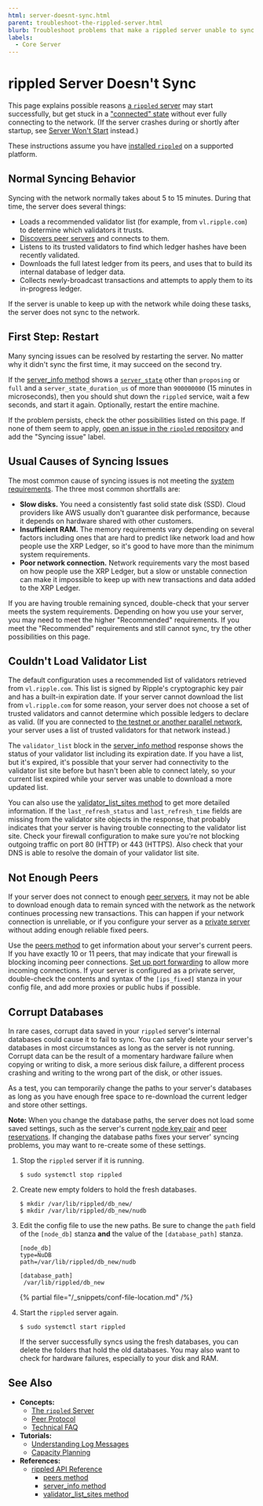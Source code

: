 ```yaml
---
html: server-doesnt-sync.html
parent: troubleshoot-the-rippled-server.html
blurb: Troubleshoot problems that make a rippled server unable to sync with the rest of the XRP Ledger.
labels:
  - Core Server
---
```

# rippled Server Doesn't Sync

This page explains possible reasons [a `rippled` server](../../concepts/networks-and-servers/index.md) may start successfully, but get stuck in a ["connected" state](../../references/http-websocket-apis/api-conventions/rippled-server-states.md) without ever fully connecting to the network. (If the server crashes during or shortly after startup, see [Server Won't Start](server-wont-start.md) instead.)

These instructions assume you have [installed `rippled`](../installation/index.md) on a supported platform.


## Normal Syncing Behavior

Syncing with the network normally takes about 5 to 15 minutes. During that time, the server does several things:

- Loads a recommended validator list (for example, from `vl.ripple.com`) to determine which validators it trusts.
- [Discovers peer servers](../../concepts/networks-and-servers/peer-protocol.md#peer-discovery) and connects to them.
- Listens to its trusted validators to find which ledger hashes have been recently validated.
- Downloads the full latest ledger from its peers, and uses that to build its internal database of ledger data.
- Collects newly-broadcast transactions and attempts to apply them to its in-progress ledger.

If the server is unable to keep up with the network while doing these tasks, the server does not sync to the network.


## First Step: Restart

Many syncing issues can be resolved by restarting the server. No matter why it didn't sync the first time, it may succeed on the second try.

If the [server_info method](../../references/http-websocket-apis/public-api-methods/server-info-methods/server_info.md) shows a [`server_state`](../../references/http-websocket-apis/api-conventions/rippled-server-states.md) other than `proposing` or `full` and a `server_state_duration_us` of more than `900000000` (15 minutes in microseconds), then you should shut down the `rippled` service, wait a few seconds, and start it again. Optionally, restart the entire machine.

If the problem persists, check the other possibilities listed on this page. If none of them seem to apply, [open an issue in the `rippled` repository](https://github.com/XRPLF/rippled/issues) and add the "Syncing issue" label.


## Usual Causes of Syncing Issues

The most common cause of syncing issues is not meeting the [system requirements](../installation/system-requirements.md). The three most common shortfalls are:

- **Slow disks.** You need a consistently fast solid state disk (SSD). Cloud providers like AWS usually don't guarantee disk performance, because it depends on hardware shared with other customers.
- **Insufficient RAM.** The memory requirements vary depending on several factors including ones that are hard to predict like network load and how people use the XRP Ledger, so it's good to have more than the minimum system requirements.
- **Poor network connection.** Network requirements vary the most based on how people use the XRP Ledger, but a slow or unstable connection can make it impossible to keep up with new transactions and data added to the XRP Ledger.

If you are having trouble remaining synced, double-check that your server meets the system requirements. Depending on how you use your server, you may need to meet the higher "Recommended" requirements. If you meet the "Recommended" requirements and still cannot sync, try the other possibilities on this page.


## Couldn't Load Validator List

The default configuration uses a recommended list of validators retrieved from `vl.ripple.com`. This list is signed by Ripple's cryptographic key pair and has a built-in expiration date. If your server cannot download the list from `vl.ripple.com` for some reason, your server does not choose a set of trusted validators and cannot determine which possible ledgers to declare as valid. (If you are connected to [the testnet or another parallel network](../../concepts/networks-and-servers/parallel-networks.md), your server uses a list of trusted validators for that network instead.)

The `validator_list` block in the [server_info method](../../references/http-websocket-apis/public-api-methods/server-info-methods/server_info.md) response shows the status of your validator list including its expiration date. If you have a list, but it's expired, it's possible that your server had connectivity to the validator list site before but hasn't been able to connect lately, so your current list expired while your server was unable to download a more updated list.

You can also use the [validator_list_sites method](../../references/http-websocket-apis/admin-api-methods/status-and-debugging-methods/validator_list_sites.md) to get more detailed information. If the `last_refresh_status` and `last_refresh_time` fields are missing from the validator site objects in the response, that probably indicates that your server is having trouble connecting to the validator list site. Check your firewall configuration to make sure you're not blocking outgoing traffic on port 80 (HTTP) or 443 (HTTPS). Also check that your DNS is able to resolve the domain of your validator list site.

<!-- TODO: create a tutorial for how to sideload a validator list from file and link it here -->


## Not Enough Peers

If your server does not connect to enough [peer servers](../../concepts/networks-and-servers/peer-protocol.md), it may not be able to download enough data to remain synced with the network as the network continues processing new transactions. This can happen if your network connection is unreliable, or if you configure your server as a [private server](../../concepts/networks-and-servers/peer-protocol.md#private-peers) without adding enough reliable fixed peers.

Use the [peers method](../../references/http-websocket-apis/admin-api-methods/peer-management-methods/peers.md) to get information about your server's current peers. If you have exactly 10 or 11 peers, that may indicate that your firewall is blocking incoming peer connections. [Set up port forwarding](../configuration/peering/forward-ports-for-peering.md) to allow more incoming connections. If your server is configured as a private server, double-check the contents and syntax of the `[ips_fixed]` stanza in your config file, and add more proxies or public hubs if possible.


## Corrupt Databases

In rare cases, corrupt data saved in your `rippled` server's internal databases could cause it to fail to sync. You can safely delete your server's databases in most circumstances as long as the server is not running. Corrupt data can be the result of a momentary hardware failure when copying or writing to disk, a more serious disk failure, a different process crashing and writing to the wrong part of the disk, or other issues.

As a test, you can temporarily change the paths to your server's databases as long as you have enough free space to re-download the current ledger and store other settings.

**Note:** When you change the database paths, the server does not load some saved settings, such as the server's current [node key pair](../../concepts/networks-and-servers/peer-protocol.md#node-key-pair) and [peer reservations](../../concepts/networks-and-servers/peer-protocol.md#fixed-peers-and-peer-reservations). If changing the database paths fixes your server' syncing problems, you may want to re-create some of these settings.

1. Stop the `rippled` server if it is running.

    ```
    $ sudo systemctl stop rippled
    ```

2. Create new empty folders to hold the fresh databases.

    ```
    $ mkdir /var/lib/rippled/db_new/
    $ mkdir /var/lib/rippled/db_new/nudb
    ```

3. Edit the config file to use the new paths. Be sure to change the `path` field of the `[node_db]` stanza **and** the value of the `[database_path]` stanza.

    ```
    [node_db]
    type=NuDB
    path=/var/lib/rippled/db_new/nudb

    [database_path]
     /var/lib/rippled/db_new
    ```

    {% partial file="/_snippets/conf-file-location.md" /%}

4. Start the `rippled` server again.

    ```
    $ sudo systemctl start rippled
    ```

    If the server successfully syncs using the fresh databases, you can delete the folders that hold the old databases. You may also want to check for hardware failures, especially to your disk and RAM.


## See Also

- **Concepts:**
    - [The `rippled` Server](../../concepts/networks-and-servers/index.md)
    - [Peer Protocol](../../concepts/networks-and-servers/peer-protocol.md)
    - [Technical FAQ](../../faq.md)
- **Tutorials:**
    - [Understanding Log Messages](understanding-log-messages.md)
    - [Capacity Planning](../installation/capacity-planning.md)
- **References:**
    - [rippled API Reference](../../references/http-websocket-apis/index.md)
        - [peers method](../../references/http-websocket-apis/admin-api-methods/peer-management-methods/peers.md)
        - [server_info method](../../references/http-websocket-apis/public-api-methods/server-info-methods/server_info.md)
        - [validator_list_sites method](../../references/http-websocket-apis/admin-api-methods/status-and-debugging-methods/validator_list_sites.md)

<!-- SPELLING_IGNORE: aws -->
